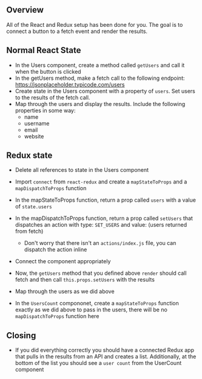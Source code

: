 ## Overview
All of the React and Redux setup has been done for you. The goal is to connect a button to a fetch event and render the results.

## Normal React State
* In the Users component, create a method called `getUsers` and call it when the button is clicked
* In the getUsers method, make a fetch call to the following endpoint:
  https://jsonplaceholder.typicode.com/users
* Create state in the Users component with a property of `users`. Set users to the results of the fetch call. 
* Map through the users and display the results. Include the following properties in some way:
  * name
  * username
  * email
  * website

## Redux state
* Delete all references to state in the Users component
* Import `connect` from `react-redux` and create a `mapStateToProps` and a `mapDispatchToProps` function
* In the mapStateToProps function, return a prop called `users` with a value of `state.users`
* In the mapDispatchToProps function, return a prop called `setUsers` that dispatches an action with type: `SET_USERS` and value: (users returned from fetch)
  * Don't worry that there isn't an `actions/index.js` file, you can dispatch the action inline 
* Connect the component appropriately 
* Now, the `getUsers` method that you defined above `render` should call fetch and then call `this.props.setUsers` with the results
* Map through the users as we did above

* In the `UsersCount` compononet, create a `mapStateToProps` function exactly as we did above to pass in the users, there will be no `mapDispatchToProps` function here

## Closing
* If you did everything correctly you should have a connected Redux app that pulls in the results from an API and creates a list. Additionally, at the bottom of the list you should see a `user count` from the UserCount component
